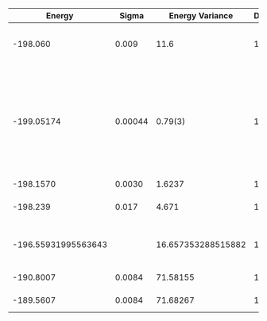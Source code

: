| Energy              | Sigma   | Energy Variance    | DOF | Einf | Method                                                       | Reference |
|---------------------|---------|--------------------|-----|------|--------------------------------------------------------------|-----------|
| -198.060            | 0.009   | 11.6               | 100 | 0    | VMC with projected BCS (Z2 spin liquid)                      | [code](https://github.com/varbench/methods/blob/main/scripts/J1J2/square_100_P_0.5/vmc_gutzwiller.sh) |
| -199.05174          | 0.00044 | 0.79(3)            | 100 | 0    | RBM+PP with momentum (K=0), spin-parity (even S), and point-group (A1) projections, 16 hidden units | [paper](https://journals.aps.org/prx/abstract/10.1103/PhysRevX.11.031034) |
| -198.1570           | 0.0030  | 1.6237             | 100 | 0    | RNN                                                          | [code](https://github.com/varbench/methods/blob/main/scripts/J1J2/square_100_P_0.5/vmc_rnn.sh) |
| -198.239            | 0.017   | 4.671              | 100 | 0    | RNN + translational symmetry                                 | [code](https://github.com/varbench/methods/blob/main/scripts/J1J2/square_100_P_0.5/vmc_rnn.sh) |
| -196.55931995563643 |         | 16.657353288515882 | 100 | 0    | DMRG (bond dimension = 1024)                                 | [code](https://github.com/varbench/methods/blob/main/scripts/J1J2/square_100_P_0.5/dmrg.sh) |
| -190.8007           | 0.0084  | 71.58155           | 100 | 0    | RBM (alpha = 1)                                              | [code](https://github.com/varbench/methods/blob/main/scripts/J1J2/square_100_P_0.5/vmc_rbm.sh) |
| -189.5607           | 0.0084  | 71.68267           | 100 | 0    | Jastrow baseline                                             | [code](https://github.com/varbench/methods/blob/main/scripts/J1J2/square_100_P_0.5/vmc_jastrow.sh) |

